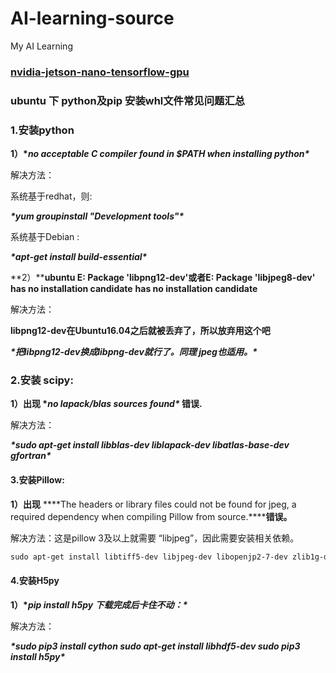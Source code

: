 # AI-learning-source
My AI Learning
### [nvidia-jetson-nano-tensorflow-gpu](http://asahinow.blogspot.com/2019/08/nvidia-jetson-nano-tensorflow.html)
### ubuntu 下 python及pip 安装whl文件常见问题汇总

### 1.安装python

**1）\**no acceptable C compiler found in $PATH when installing python\****

  解决方法：

  系统基于redhat，则:

  ***\*yum groupinstall "Development tools"\****

 系统基于Debian :

  ***\*apt-get install build-essential\****

**2）****ubuntu E: Package 'libpng12-dev'或者E: Package 'libjpeg8-dev' has no installation candidate**
**has no installation candidate**

  解决方法：

  **libpng12-dev在Ubuntu16.04之后就被丢弃了，所以放弃用这个吧**

   ***\*把libpng12-dev换成libpng-dev就行了。同理 jpeg也适用。\****

### **2.安装 scipy:**

**1）出现 \**no lapack/blas sources found\** 错误.**

  解决方法：

  ***\*sudo apt-get install libblas-dev liblapack-dev libatlas-base-dev gfortran\****

 

#### **3.安装Pillow:**

**1）出现** ***\*The headers or library files could not be found for jpeg,  a required dependency when compiling Pillow from source.\******错误。**

解决方法：这是pillow 3及以上就需要 “libjpeg”，因此需要安装相关依赖。

```html
sudo apt-get install libtiff5-dev libjpeg-dev libopenjp2-7-dev zlib1g-dev libfreetype6-dev liblcms2-dev libwebp-dev tcl8.6-dev tk8.6-dev python-tk libharfbuzz-dev libfribidi-dev
```

#### **4.安装H5py**

**1）\**pip install h5py 下载完成后卡住不动：\****

 解决方法：

 ***\*sudo pip3 install cython
 sudo apt-get install libhdf5-dev
 sudo pip3 install h5py\****
